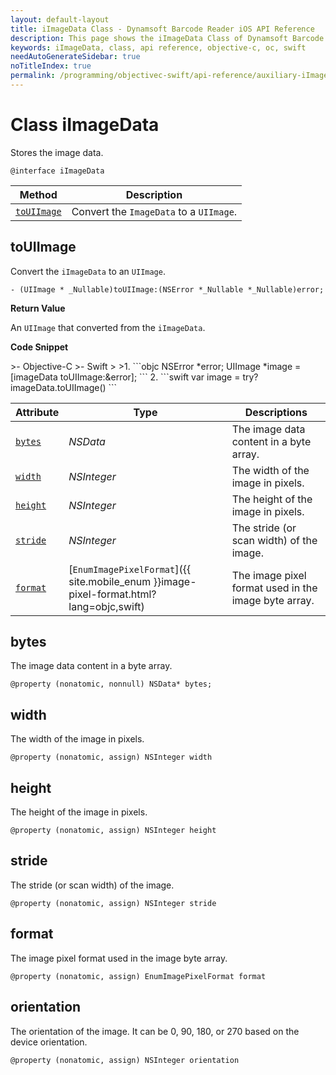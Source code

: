 ```yaml
---
layout: default-layout
title: iImageData Class - Dynamsoft Barcode Reader iOS API Reference
description: This page shows the iImageData Class of Dynamsoft Barcode Reader for iOS SDK.
keywords: iImageData, class, api reference, objective-c, oc, swift
needAutoGenerateSidebar: true
noTitleIndex: true
permalink: /programming/objectivec-swift/api-reference/auxiliary-iImageData.html
---
```



# Class iImageData

Stores the image data.  

```objc
@interface iImageData
```

| Method | Description |
| ------ | ----------- |
| [`toUIImage`](#touiimage) | Convert the `ImageData` to a `UIImage`. |

## toUIImage

Convert the `iImageData` to an `UIImage`.

```objc
- (UIImage * _Nullable)toUIImage:(NSError *_Nullable *_Nullable)error;
```

**Return Value**

An `UIImage` that converted from the `iImageData`.

**Code Snippet**

<div class="sample-code-prefix"></div>
>- Objective-C
>- Swift
>
>1. 
```objc
NSError *error;
UIImage *image = [imageData toUIImage:&error];
```
2. 
```swift
var image = try? imageData.toUIImage()
```

| Attribute | Type | Descriptions |
|---------- | ---- | ----------- |
| [`bytes`](#bytes) | *NSData* | The image data content in a byte array. |
| [`width`](#width) | *NSInteger* | The width of the image in pixels. |
| [`height`](#height) | *NSInteger* | The height of the image in pixels. |
| [`stride`](#stride) | *NSInteger* | The stride (or scan width) of the image. |
| [`format`](#format) | [`EnumImagePixelFormat`]({{ site.mobile_enum }}image-pixel-format.html?lang=objc,swift) | The image pixel format used in the image byte array. |

## bytes

The image data content in a byte array.

```objc
@property (nonatomic, nonnull) NSData* bytes;
```

## width

The width of the image in pixels.  

```objc
@property (nonatomic, assign) NSInteger width
```

## height

The height of the image in pixels.  

```objc
@property (nonatomic, assign) NSInteger height
```

## stride

The stride (or scan width) of the image.

```objc
@property (nonatomic, assign) NSInteger stride
```

## format

The image pixel format used in the image byte array.

```objc
@property (nonatomic, assign) EnumImagePixelFormat format
```

## orientation

The orientation of the image. It can be 0, 90, 180, or 270 based on the device orientation.

```objc
@property (nonatomic, assign) NSInteger orientation
```
